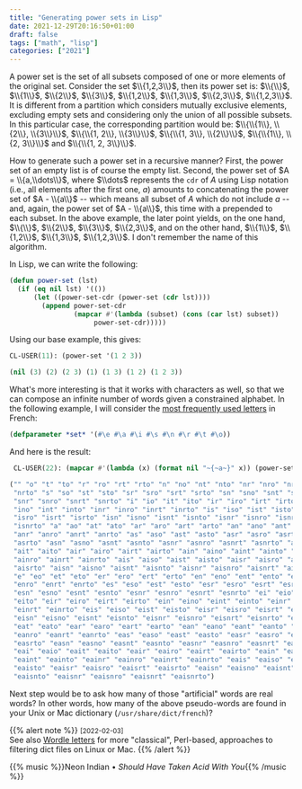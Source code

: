 ```yaml
---
title: "Generating power sets in Lisp"
date: 2021-12-29T20:16:50+01:00
draft: false
tags: ["math", "lisp"]
categories: ["2021"]
---
```


A power set is the set of all subsets composed of one or more elements of the original set. Consider the set $\\{1,2,3\\}$, then its power set is: $\\{\\}$, $\\{1\\}$, $\\{2\\}$, $\\{3\\}$, $\\{1,2\\}$, $\\{1,3\\}$, $\\{2,3\\}$, $\\{1,2,3\\}$. It is different from a partition which considers mutually exclusive elements, excluding empty sets and considering only the union of all possible subsets. In this particular case, the corresponding partition would be: $\\{\\{1\\}, \\{2\\}, \\{3\\}\\}$, $\\{\\{1, 2\\}, \\{3\\}\\}$, $\\{\\{1, 3\\}, \\{2\\}\\}$, $\\{\\{1\\}, \\{2, 3\\}\\}$ and $\\{\\{1, 2, 3\\}\\}$.

How to generate such a power set in a recursive manner? First, the power set of an empty list is of course the empty list. Second, the power set of $A = \\{a,\\dots\\}$, where $\\dots$ represents the `cdr` of $A$ using Lisp notation (i.e., all elements after the first one, $a$) amounts to concatenating the power set of $A - \\{a\\}$ -- which means all subset of $A$ which do not include $a$ -- and, again, the power set of $A - \\{a\\}$, this time with a prepended to each subset. In the above example, the later point yields, on the one hand, $\\{\\}$, $\\{2\\}$, $\\{3\\}$, $\\{2,3\\}$, and on the other hand, $\\{1\\}$, $\\{1,2\\}$, $\\{1,3\\}$, $\\{1,2,3\\}$. I don't remember the name of this algorithm.

In Lisp, we can write the following:

```lisp
(defun power-set (lst)
  (if (eq nil lst) '(())
      (let ((power-set-cdr (power-set (cdr lst))))
        (append power-set-cdr
                (mapcar #'(lambda (subset) (cons (car lst) subset))
                     power-set-cdr)))))
```

Using our base example, this gives:

```lisp
CL-USER(11): (power-set '(1 2 3))

(nil (3) (2) (2 3) (1) (1 3) (1 2) (1 2 3))
```

What's more interesting is that it works with characters as well, so that we can compose an infinite number of words given a constrained alphabet. In the following example, I will consider the [most frequently used letters](https://fr.wikipedia.org/wiki/Fr%C3%A9quence_d%27apparition_des_lettres_en_fran%C3%A7ais) in French:

```lisp
(defparameter *set* '(#\e #\a #\i #\s #\n #\r #\t #\o))
```

And here is the result:

```lisp
 CL-USER(22): (mapcar #'(lambda (x) (format nil "~{~a~}" x)) (power-set *set*))

("" "o" "t" "to" "r" "ro" "rt" "rto" "n" "no" "nt" "nto" "nr" "nro" "nrt"
 "nrto" "s" "so" "st" "sto" "sr" "sro" "srt" "srto" "sn" "sno" "snt" "snto"
 "snr" "snro" "snrt" "snrto" "i" "io" "it" "ito" "ir" "iro" "irt" "irto" "in"
 "ino" "int" "into" "inr" "inro" "inrt" "inrto" "is" "iso" "ist" "isto" "isr"
 "isro" "isrt" "isrto" "isn" "isno" "isnt" "isnto" "isnr" "isnro" "isnrt"
 "isnrto" "a" "ao" "at" "ato" "ar" "aro" "art" "arto" "an" "ano" "ant" "anto"
 "anr" "anro" "anrt" "anrto" "as" "aso" "ast" "asto" "asr" "asro" "asrt"
 "asrto" "asn" "asno" "asnt" "asnto" "asnr" "asnro" "asnrt" "asnrto" "ai" "aio"
 "ait" "aito" "air" "airo" "airt" "airto" "ain" "aino" "aint" "ainto" "ainr"
 "ainro" "ainrt" "ainrto" "ais" "aiso" "aist" "aisto" "aisr" "aisro" "aisrt"
 "aisrto" "aisn" "aisno" "aisnt" "aisnto" "aisnr" "aisnro" "aisnrt" "aisnrto"
 "e" "eo" "et" "eto" "er" "ero" "ert" "erto" "en" "eno" "ent" "ento" "enr"
 "enro" "enrt" "enrto" "es" "eso" "est" "esto" "esr" "esro" "esrt" "esrto"
 "esn" "esno" "esnt" "esnto" "esnr" "esnro" "esnrt" "esnrto" "ei" "eio" "eit"
 "eito" "eir" "eiro" "eirt" "eirto" "ein" "eino" "eint" "einto" "einr" "einro"
 "einrt" "einrto" "eis" "eiso" "eist" "eisto" "eisr" "eisro" "eisrt" "eisrto"
 "eisn" "eisno" "eisnt" "eisnto" "eisnr" "eisnro" "eisnrt" "eisnrto" "ea" "eao"
 "eat" "eato" "ear" "earo" "eart" "earto" "ean" "eano" "eant" "eanto" "eanr"
 "eanro" "eanrt" "eanrto" "eas" "easo" "east" "easto" "easr" "easro" "easrt"
 "easrto" "easn" "easno" "easnt" "easnto" "easnr" "easnro" "easnrt" "easnrto"
 "eai" "eaio" "eait" "eaito" "eair" "eairo" "eairt" "eairto" "eain" "eaino"
 "eaint" "eainto" "eainr" "eainro" "eainrt" "eainrto" "eais" "eaiso" "eaist"
 "eaisto" "eaisr" "eaisro" "eaisrt" "eaisrto" "eaisn" "eaisno" "eaisnt"
 "eaisnto" "eaisnr" "eaisnro" "eaisnrt" "eaisnrto")
```

Next step would be to ask how many of those "artificial" words are real words? In other words, how many of the above pseudo-words are found in your Unix or Mac dictionary (`/usr/share/dict/french`)?

{{% alert note %}}
<small>[2022-02-03]</small><br>
See also [Wordle letters](https://leancrew.com/all-this/2022/01/wordle-letters/) for more "classical", Perl-based, approaches to filtering dict files on Linux or Mac.
{{% /alert %}}

{{% music %}}Neon Indian • _Should Have Taken Acid With You_{{% /music %}}
